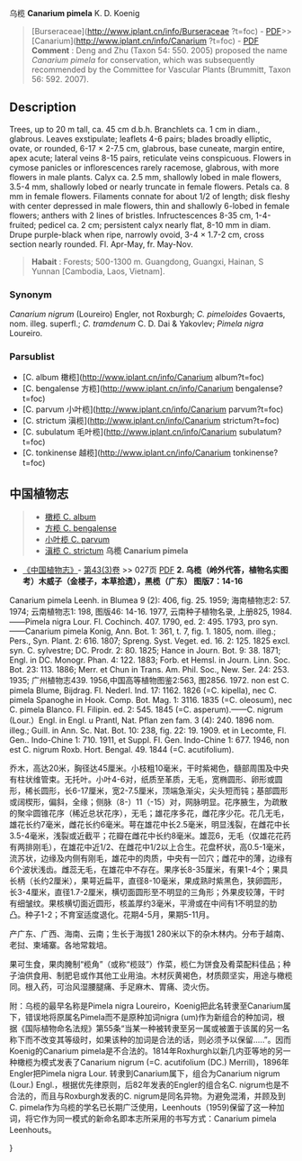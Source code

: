 乌榄 **Canarium pimela** K. D. Koenig

> [Burseraceae](http://www.iplant.cn/info/Burseraceae ?t=foc) - [PDF](http://iplant.cn/foc/pdf/Burseraceae.pdf)>>[Canarium](http://www.iplant.cn/info/Canarium ?t=foc) - [PDF](http://www.iplant.cn/foc/pdf/Canarium.pdf)
> **Comment** : 
> Deng and Zhu (Taxon 54: 550. 2005) proposed the name *Canarium pimela* for conservation, which was subsequently recommended by the Committee for Vascular Plants (Brummitt, Taxon 56: 592. 2007).

## Description

Trees, up to 20 m tall, ca. 45 cm d.b.h. Branchlets ca. 1 cm in diam., glabrous. Leaves exstipulate; leaflets 4-6 pairs; blades broadly elliptic, ovate, or rounded, 6-17 × 2-7.5 cm, glabrous, base cuneate, margin entire, apex acute; lateral veins 8-15 pairs, reticulate veins conspicuous. Flowers in cymose panicles or inflorescences rarely racemose, glabrous, with more flowers in male plants. Calyx ca. 2.5 mm, shallowly lobed in male flowers, 3.5-4 mm, shallowly lobed or nearly truncate in female flowers. Petals ca. 8 mm in female flowers. Filaments connate for about 1/2 of length; disk fleshy with center depressed in male flowers, thin and shallowly 6-lobed in female flowers; anthers with 2 lines of bristles. Infructescences 8-35 cm, 1-4-fruited; pedicel ca. 2 cm; persistent calyx nearly flat, 8-10 mm in diam. Drupe purple-black when ripe, narrowly ovoid, 3-4 × 1.7-2 cm, cross section nearly rounded. Fl. Apr-May, fr. May-Nov.
> **Habait** : 
> Forests; 500-1300 m. Guangdong, Guangxi, Hainan, S Yunnan [Cambodia, Laos, Vietnam].

### Synonym
*Canarium nigrum* (Loureiro) Engler, not Roxburgh; *C. pimeloides* Govaerts, nom. illeg. superfl.; *C. tramdenum* C. D. Dai & Yakovlev; *Pimela nigra* Loureiro.

### Parsublist

* [C.  album  橄榄](http://www.iplant.cn/info/Canarium album?t=foc)
* [C.  bengalense  方榄](http://www.iplant.cn/info/Canarium bengalense?t=foc)
* [C.  parvum  小叶榄](http://www.iplant.cn/info/Canarium parvum?t=foc)
* [C.  strictum  滇榄](http://www.iplant.cn/info/Canarium strictum?t=foc)
* [C.  subulatum  毛叶榄](http://www.iplant.cn/info/Canarium subulatum?t=foc)
* [C.  tonkinense  越榄](http://www.iplant.cn/info/Canarium tonkinense?t=foc)
## 中国植物志

> * [橄榄  C.  album](Canarium-album-橄榄.md)
> * [方榄  C.  bengalense](Canarium-bengalense-方榄.md)
> * [小叶榄  C.  parvum](Canarium-parvum-小叶榄.md)
> * [滇榄  C.  strictum](Canarium-strictum-滇榄.md)
**乌榄 Canarium pimela**

* [《中国植物志》](http://www.iplant.cn/frps)- [第43(3)卷](http://www.iplant.cn/frps/vol/43(3)) >> 027页 [PDF](http://www.iplant.cn/frps/pdf/43(3)/027.PDF)
**2. 乌榄（岭外代答，植物名实图考）木威子（金楼子，本草拾遗），黑榄（广东） 图版7：14-16**

Canarium pimela Leenh. in Blumea 9 (2): 406, fig. 25. 1959; 海南植物志2: 57. 1974; 云南植物志1: 198, 图版46: 14-16. 1977, 云南种子植物名录, 上册825, 1984.——Pimela nigra Lour. Fl. Cochinch. 407. 1790, ed. 2: 495. 1793, pro syn.——Canarium pimela Konig, Ann. Bot. 1: 361, t. 7, fig. 1. 1805, nom. illeg.; Pers., Syn. Plant. 2: 616. 1807; Spreng. Syst. Veget. ed. 16. 2: 125. 1825 excl. syn. C. sylvestre; DC. Prodr. 2: 80. 1825; Hance in Journ. Bot. 9: 38. 1871; Engl. in DC. Monogr. Phan. 4: 122. 1883; Forb. et Hemsl. in Journ. Linn. Soc. Bot. 23: 113. 1886; Merr. et Chun in Trans. Am. Phil. Soc., New. Ser. 24: 253. 1935; 广州植物志439. 1956,中国高等植物图鉴2:563, 图2856. 1972. non est C. pimela Blume, Bijdrag. Fl. Nederl. Ind. 17: 1162. 1826 (=C. kipella), nec C. pimela Spanoghe in Hook. Comp. Bot. Mag. 1: 3116. 1835 (=C. oleosum), nec C. pimela Blanco. Fl. Filipin. ed. 2: 545. 1845 (=C. asperum).——C. nigrum (Lour.）Engl. in Engl. u Prantl, Nat. Pflan zen fam. 3 (4): 240. 1896 nom. illeg.; Guill. in Ann. Sc. Nat. Bot. 10: 238, fig. 22: 19. 1909. et in Lecomte, Fl. Gen.. Indo-Chine 1: 710. 1911, et Suppl. Fl. Gen. Indo-Chine 1: 677. 1946, non est C. nigrum Roxb. Hort. Bengal. 49. 1844 (=C. acutifolium).

乔木，高达20米，胸径达45厘米。小枝粗10毫米，干时紫褐色，髓部周围及中央有柱状维管束。无托叶。小叶4-6对，纸质至革质，无毛，宽椭圆形、卵形或圆形，稀长圆形，长6-17厘米，宽2-7.5厘米，顶端急渐尖，尖头短而钝；基部圆形或阔楔形，偏斜，全缘；侧脉（8-）11（-15）对，网脉明显。花序腋生，为疏散的聚伞圆锥花序（稀近总状花序），无毛；雄花序多花，雌花序少花。花几无毛，雄花长约7毫米，雌花长约6毫米。萼在雄花中长2.5毫米，明显浅裂，在雌花中长3.5-4毫米，浅裂或近截平；花瓣在雌花中长约8毫米。雄蕊6，无毛（仅雄花花药有两排刚毛），在雄花中近1/2、在雌花中1/2以上合生。花盘杯状，高0.5-1毫米，流苏状，边缘及内侧有刚毛，雄花中的肉质，中央有一凹穴；雌花中的薄，边缘有6个波状浅齿。雌蕊无毛，在雄花中不存在。果序长8-35厘米，有果1-4个；果具长柄（长约2厘米），果萼近扁平，直径8-10毫米，果成熟时紫黑色，狭卵圆形，长3-4厘米，直径1.7-2厘米，横切面圆形至不明显的三角形；外果皮较薄，干时有细皱纹。果核横切面近圆形，核盖厚约3毫米，平滑或在中间有1不明显的肋凸。种子1-2；不育室适度退化。花期4-5月，果期5-11月。

产广东、广西、海南、云南；生长于海拔1 280米以下的杂木林内。分布于越南、老挝、柬埔寨。各地常栽培。

果可生食，果肉腌制“榄角”（或称“榄豉”）作菜，榄仁为饼食及肴菜配料佳品；种子油供食用、制肥皂或作其他工业用油。木材灰黄褐色，材质颇坚实，用途与橄榄同。根入药，可治风湿腰腿痛、手足麻木、胃痛、烫火伤。

附：乌榄的最早名称是Pimela nigra Loureiro，Koenig把此名转隶至Canarium属下，错误地将原属名Pimela而不是原种加词nigra (um)作为新组合的种加词，根据《国际植物命名法规》第55条“当某一种被转隶至另一属或被置于该属的另一名称下而不改变其等级时，如果该种的加词是合法的话，则必须予以保留.....”。因而Koenig的Canarium pimela是不合法的。1814年Roxhurgh以新几内亚等地的另一种橄榄为模式发表了Canarium nigrum (=C. acutifolium (DC.) Merrill)，1896年Engler把Pimela nigra Lour. 转隶到Canarium属下，组合为Canarium nigrum (Lour.) Engl.，根据优先律原则，后82年发表的Engler的组合名C. nigrum也是不合法的，而且与Roxburgh发表的C. nigrum是同名异物。为避免混淆，并顾及到C. pimela作为乌榄的学名已长期广泛使用，Leenhouts（1959)保留了这一种加词，将它作为同一模式的新命名即本志所采用的书写方式：Canarium pimela Leenhouts。

}